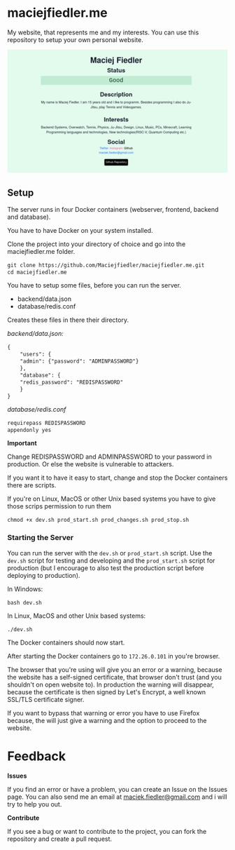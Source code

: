 # maciejfiedler.me
My website, that represents me and my interests. You can use this repository to setup your own personal website.

![enter image description here](https://github.com/Maciejfiedler/maciejfiedler.me/raw/main/Assets/Screenshot.png)

## Setup

The server runs in four Docker containers (webserver, frontend, backend and database).

You have to have Docker on your system installed.

Clone the project into your directory of choice and go into the maciejfiedler.me folder.

    git clone https://github.com/Maciejfiedler/maciejfiedler.me.git
    cd maciejfiedler.me
    
You have to setup some files, before you can run the server.

- backend/data.json
- database/redis.conf

Creates these files in there their directory.

*backend/data.json:*
```
{ 
    "users": {
	"admin": {"password": "ADMINPASSWORD"}
    },
    "database": {
	"redis_password": "REDISPASSWORD"
    }
}
```
*database/redis.conf*

    requirepass REDISPASSWORD
    appendonly yes


**Important**

Change REDISPASSWORD and ADMINPASSWORD to your password in production. Or else the website is vulnerable to attackers.

If you want it to have it easy to start, change and stop the Docker containers there are scripts.

If you're on Linux, MacOS or other Unix based systems you have to give those scrips permission to run them

	chmod +x dev.sh prod_start.sh prod_changes.sh prod_stop.sh
	
### Starting the Server
You can run the server with the `dev.sh` or `prod_start.sh` script. Use the `dev.sh` script for testing and developing and the `prod_start.sh` script for production (but I encourage to also test the production script before deploying to production).

In Windows:

	bash dev.sh

In Linux, MacOS and other Unix based systems:

	./dev.sh
	
The Docker containers should now start.

After starting the Docker containers go to `172.26.0.101` in you're browser.

The browser that you're using will give you an error or a warning, because the website has a self-signed certificate, that browser don't trust (and you shouldn't on open website to). In production the warning will disappear, because the certificate is then signed by Let's Encrypt, a well known SSL/TLS certificate signer.

If you want to bypass that warning or error you have to use Firefox because, the will just give a warning and the option to proceed to the website.

# Feedback
**Issues**

If you find an error or have a problem, you can create an Issue on the Issues page. You can also send me an email at [maciek.fiedler@gmail.com](mailto:maciek.fiedler@gmail.com) and i will try to help you out.

**Contribute**

If you see a bug or want to contribute to the project, you can fork the repository and create a pull request.
